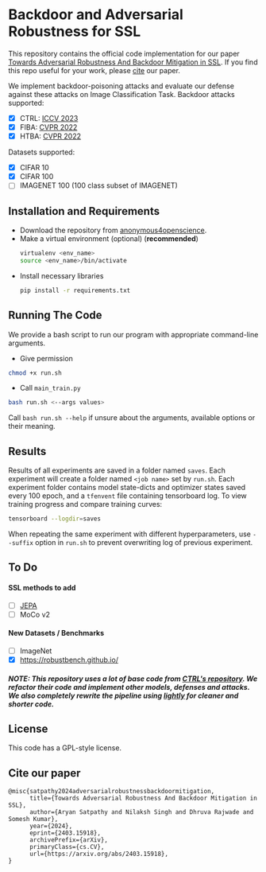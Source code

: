 # Backdoor and Adversarial Robustness for SSL

<!--## Introduction -->
This repository contains the official code implementation for our paper [Towards Adversarial Robustness And Backdoor Mitigation in SSL](https://arxiv.org/abs/2403.15918). If you find this repo useful for your work, please [cite](https://github.com/Aryan-Satpathy/Backdoor/README.md#cite-our-paper) our paper.

We implement backdoor-poisoning attacks and evaluate our defense against these attacks on Image Classification Task. Backdoor attacks supported:
- [x] CTRL: [ICCV 2023](https://arxiv.org/abs/2210.07346)
- [x] FIBA: [CVPR 2022](https://arxiv.org/abs/2112.01148)
- [x] HTBA: [CVPR 2022](https://arxiv.org/abs/1910.00033)

Datasets supported:
- [x] CIFAR 10
- [x] CIFAR 100
- [ ] IMAGENET 100 (100 class subset of IMAGENET)

## Installation and Requirements
- Download the repository from [anonymous4openscience](https://anonymous.4open.science/r/Backdoor-028B).
- Make a virtual environment (optional) (**recommended**)
    ```bash
    virtualenv <env_name>
    source <env_name>/bin/activate
    ```
- Install necessary libraries
    ```bash
    pip install -r requirements.txt
    ```

## Running The Code
We provide a bash script to run our program with appropriate command-line arguments. 
- Give permission
```bash
chmod +x run.sh
```
- Call `main_train.py`
```bash
bash run.sh <--args values>
```
Call `bash run.sh --help` if unsure about the arguments, available options or their meaning.

## Results

Results of all experiments are saved in a folder named `saves`. Each experiment will create a folder named `<job name>` set by `run.sh`. Each experiment folder contains model state-dicts and optimizer states saved every 100 epoch, and a `tfenvent` file containing tensorboard log. To view training progress and compare training curves:

```bash
tensorboard --logdir=saves
```
When repeating the same experiment with different hyperparameters, use `--suffix` option in `run.sh` to prevent overwriting log of previous experiment.

## To Do
#### SSL methods to add
- [ ] [JEPA](https://ai.meta.com/blog/yann-lecun-ai-model-i-jepa/)
- [ ] MoCo v2

#### New Datasets / Benchmarks
- [ ] ImageNet
- [x] https://robustbench.github.io/

##### NOTE: This repository uses a lot of base code from [CTRL's repository](https://github.com/meet-cjli/CTRL). We refactor their code and implement other models, defenses and attacks. We also completely rewrite the pipeline using [lightly](https://github.com/lightly-ai/lightly) for cleaner and shorter code.

## License
This code has a GPL-style license.

## Cite our paper
```
@misc{satpathy2024adversarialrobustnessbackdoormitigation,
      title={Towards Adversarial Robustness And Backdoor Mitigation in SSL}, 
      author={Aryan Satpathy and Nilaksh Singh and Dhruva Rajwade and Somesh Kumar},
      year={2024},
      eprint={2403.15918},
      archivePrefix={arXiv},
      primaryClass={cs.CV},
      url={https://arxiv.org/abs/2403.15918}, 
}
```
